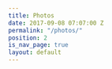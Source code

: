 ```yaml
---
title: Photos
date: 2017-09-08 07:07:00 Z
permalink: "/photos/"
position: 2
is_nav_page: true
layout: default
---
```


